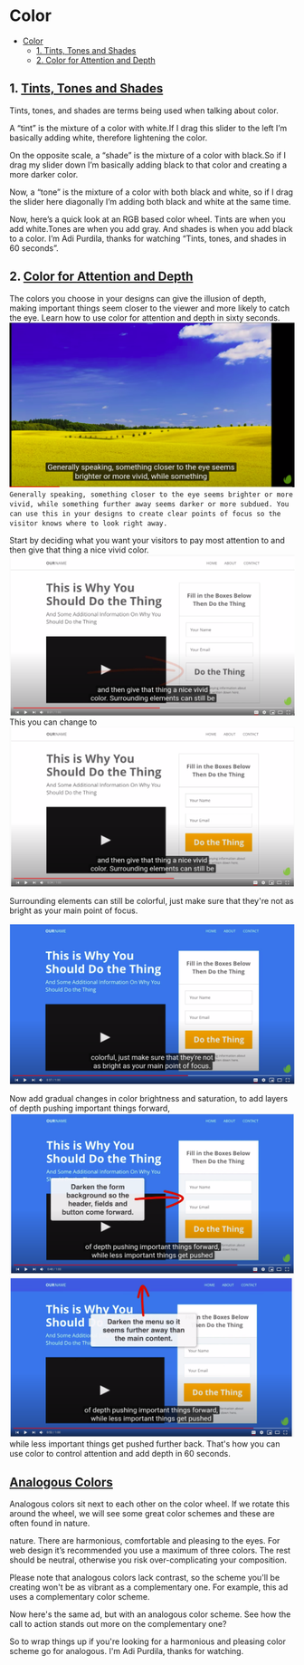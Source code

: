 
# Color

- [Color](#color)
  - [1. Tints, Tones and Shades](#1-tints-tones-and-shades)
  - [2. Color for Attention and Depth](#2-color-for-attention-and-depth)

## 1. [Tints, Tones and Shades](https://www.youtube.com/watch?v=H5TXHIXsgO4&list=PLgGbWId6zgaVkI3H31w_avkotSZCM3D9Y)

Tints, tones, and shades are terms being used when talking about color.

A “tint” is the mixture of a color with white.If I drag this slider to the left I’m basically adding white, therefore lightening the color.

On the opposite scale, a “shade” is the mixture of a color with black.So if I drag my slider down I’m basically adding black to that color and creating a more darker color.


Now, a “tone” is the mixture of a color with both black and white, so if I drag the slider here diagonally I’m adding both black and white at the same time.

Now, here’s a quick look at an RGB based color wheel. Tints are when you add white.Tones are when you add gray. And shades is when you add black to a color. I’m Adi Purdila, thanks for watching “Tints, tones, and shades in 60 seconds”.


## 2. [Color for Attention and Depth](https://www.youtube.com/watch?v=Kno4couGkNo&list=PLgGbWId6zgaVkI3H31w_avkotSZCM3D9Y&index=6)



The colors you choose in your designs can give the illusion of depth, making important things seem closer to the viewer and more likely to catch the eye. Learn how to use color for attention and depth in sixty seconds.
![](img/color%20near%20and%20far.png)
`Generally speaking, something closer to the eye seems brighter or more vivid, while something further away seems darker or more subdued. You can use this in your designs to create clear points of focus so the visitor knows where to look right away.`


Start by deciding what you want your visitors to pay most attention to and then give that thing a nice vivid color.
![](img/color%202%20simple.png)
This you can change to
![](img/color%203%20.png)

 Surrounding elements can still be colorful, just make sure that they're not as bright as your main point of focus.

 ![](img/color5%20%20%20.png)


Now add gradual changes in color brightness and saturation, to add layers of depth pushing important things forward,
![](img/color%206.png)
![](img/color%207.png)
 while less important things get pushed further back. That's how you can use color to control attention and add depth in 60 seconds.

## [Analogous Colors](https://www.youtube.com/watch?v=Ny35CtVMlMI&list=PLgGbWId6zgaVkI3H31w_avkotSZCM3D9Y&index=7)

Analogous colors sit next to each other on the color wheel. If we rotate this around the wheel, we will see some great color schemes and these are often found in nature.



nature. There are harmonious, comfortable and pleasing to the eyes. For web design it’s recommended you use a maximum of three colors. The rest should be neutral, otherwise you risk over-complicating your composition.


Please note that analogous colors lack contrast, so the scheme you'll be creating won't be as vibrant as a complementary one. For example, this ad uses a complementary color scheme.


Now here's the same ad, but with an analogous color scheme. See how the call to action stands out more on the complementary one?

So to wrap things up if you're looking for a harmonious and pleasing color scheme go for analogous. I'm Adi Purdila, thanks for watching.



























